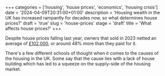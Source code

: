 +++
categories = ['housing', 'house prices', 'economics', 'housing crisis']
date = '2024-04-09T20:31:00+01:00'
description = 'Housing wealth in the UK has increased rampantly for decades now, so what determines house prices?'
draft = 'true'
slug = 'house-prices'
stage = 'draft'
title = 'What affects house prices?'
+++

Despite house prices falling last year, owners that sold in 2023 netted an average of [£102,000](https://www.theguardian.com/money/2024/jan/22/homeowners-england-wales-sold-last-year-banked-100k-profit-average), or around 48% more than they paid for it. 

There's a few different schools of thought when it comes to the causes of the housing in the UK. Some say that the cause lies with a lack of house building which has led to a squeeze on the supply-side of the housing market.